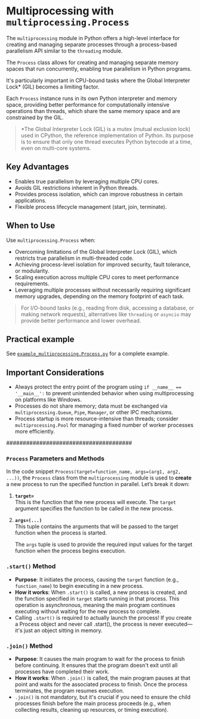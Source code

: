 # Multiprocessing with `multiprocessing.Process`

The `multiprocessing` module in Python offers a high-level interface for creating and managing separate processes through a process-based parallelism API similar to the `threading` module. 

The `Process` class allows for creating and managing separate memory spaces that run concurrently, enabling true parallelism in Python programs. 

It's particularly important in CPU-bound tasks where the Global Interpreter Lock* (GIL) becomes a limiting factor. 

Each `Process` instance runs in its own Python interpreter and memory space, providing better performance for computationally intensive operations than threads, which share the same memory space and are constrained by the GIL.

> *The Global Interpreter Lock (GIL) is a mutex (mutual exclusion lock) used in CPython, the reference implementation of Python. Its purpose is to ensure that only one thread executes Python bytecode at a time, even on multi-core systems.

## Key Advantages

- Enables true parallelism by leveraging multiple CPU cores.
- Avoids GIL restrictions inherent in Python threads.
- Provides process isolation, which can improve robustness in certain applications.
- Flexible process lifecycle management (start, join, terminate).

## When to Use

Use `multiprocessing.Process` when:

- Overcoming limitations of the Global Interpreter Lock (GIL), which restricts true parallelism in multi-threaded code.
- Achieving process-level isolation for improved security, fault tolerance, or modularity.
- Scaling execution across multiple CPU cores to meet performance requirements.
- Leveraging multiple processes without necessarily requiring significant memory upgrades, depending on the memory footprint of each task.

> For I/O-bound tasks (e.g., reading from disk, accessing a database, or making network requests), alternatives like `threading` or `asyncio` may provide better performance and lower overhead.

## Practical example

See [`example_multiprocessing.Process.py`](./example_multiprocessing.Process.py) for a complete example.

## Important Considerations

- Always protect the entry point of the program using `if __name__ == '__main__':` to prevent unintended behavior when using multiprocessing on platforms like Windows.
- Processes do not share memory; data must be exchanged via `multiprocessing.Queue`, `Pipe`, `Manager`, or other IPC mechanisms.
- Process startup is more resource-intensive than threads; consider `multiprocessing.Pool` for managing a fixed number of worker processes more efficiently.

######################################

### `Process` Parameters and Methods

In the code snippet `Process(target=function_name, args=(arg1, arg2, ...))`, the `Process` class from the `multiprocessing` module is used to **create** a new process to run the specified function in parallel. Let’s break it down:

1. **`target=`**  
   This is the function that the new process will execute. The `target` argument specifies the function to be called in the new process.

2. **`args=(...)`**  
   This tuple contains the arguments that will be passed to the target function when the process is started.

   The `args` tuple is used to provide the required input values for the target function when the process begins execution.

### `.start()` Method

- **Purpose**: It initiates the process, causing the `target` function (e.g., `function_name`) to begin executing in a new process.
- **How it works**: When `.start()` is called, a new process is created, and the function specified in `target` starts running in that process. This operation is asynchronous, meaning the main program continues executing without waiting for the new process to complete.
- Calling `.start()` is required to actually launch the process! If you create a Process object and never call .start(), the process is never executed—it's just an object sitting in memory.

### `.join()` Method

- **Purpose**: It causes the main program to wait for the process to finish before continuing. It ensures that the program doesn't exit until all processes have completed their work.
- **How it works**: When `.join()` is called, the main program pauses at that point and waits for the associated process to finish. Once the process terminates, the program resumes execution.
- `.join()` is not mandatory, but it's crucial if you need to ensure the child processes finish before the main process proceeds (e.g., when collecting results, cleaning up resources, or timing execution).
